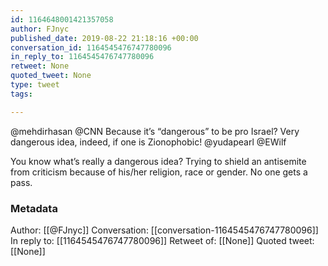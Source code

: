 ```yaml
---
id: 1164648001421357058
author: FJnyc
published_date: 2019-08-22 21:18:16 +00:00
conversation_id: 1164545476747780096
in_reply_to: 1164545476747780096
retweet: None
quoted_tweet: None
type: tweet
tags:

---
```


@mehdirhasan @CNN Because it’s “dangerous” to be pro Israel?
Very dangerous idea, indeed, if one is Zionophobic! @yudapearl @EWilf 

You know what’s really a dangerous idea?
Trying to shield an antisemite from criticism because of his/her religion, race or gender.
No one gets a pass.

### Metadata

Author: [[@FJnyc]]
Conversation: [[conversation-1164545476747780096]]
In reply to: [[1164545476747780096]]
Retweet of: [[None]]
Quoted tweet: [[None]]
